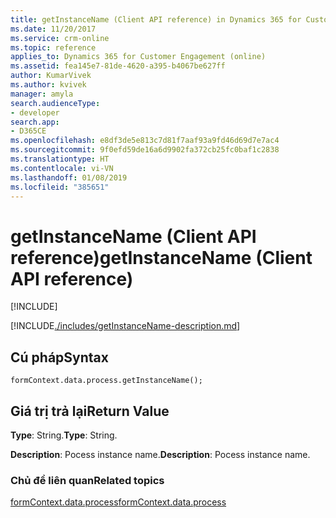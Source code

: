 ```yaml
---
title: getInstanceName (Client API reference) in Dynamics 365 for Customer Engagement| MicrosoftDocs
ms.date: 11/20/2017
ms.service: crm-online
ms.topic: reference
applies_to: Dynamics 365 for Customer Engagement (online)
ms.assetid: fea145e7-81de-4620-a395-b4067be627ff
author: KumarVivek
ms.author: kvivek
manager: amyla
search.audienceType:
- developer
search.app:
- D365CE
ms.openlocfilehash: e8df3de5e813c7d81f7aaf93a9fd46d69d7e7ac4
ms.sourcegitcommit: 9f0efd59de16a6d9902fa372cb25fc0baf1c2838
ms.translationtype: HT
ms.contentlocale: vi-VN
ms.lasthandoff: 01/08/2019
ms.locfileid: "385651"
---
```

# <a name="getinstancename-client-api-reference"></a><span data-ttu-id="5cca1-102">getInstanceName (Client API reference)</span><span class="sxs-lookup"><span data-stu-id="5cca1-102">getInstanceName (Client API reference)</span></span>

[!INCLUDE[](../../../../../includes/cc_applies_to_update_9_0_0.md)]

[!INCLUDE[./includes/getInstanceName-description.md](./includes/getInstanceName-description.md)]

## <a name="syntax"></a><span data-ttu-id="5cca1-103">Cú pháp</span><span class="sxs-lookup"><span data-stu-id="5cca1-103">Syntax</span></span>

`formContext.data.process.getInstanceName();`

## <a name="return-value"></a><span data-ttu-id="5cca1-104">Giá trị trả lại</span><span class="sxs-lookup"><span data-stu-id="5cca1-104">Return Value</span></span>

<span data-ttu-id="5cca1-105">**Type**: String.</span><span class="sxs-lookup"><span data-stu-id="5cca1-105">**Type**: String.</span></span> 

<span data-ttu-id="5cca1-106">**Description**: Pocess instance name.</span><span class="sxs-lookup"><span data-stu-id="5cca1-106">**Description**: Pocess instance name.</span></span>

### <a name="related-topics"></a><span data-ttu-id="5cca1-107">Chủ đề liên quan</span><span class="sxs-lookup"><span data-stu-id="5cca1-107">Related topics</span></span>

[<span data-ttu-id="5cca1-108">formContext.data.process</span><span class="sxs-lookup"><span data-stu-id="5cca1-108">formContext.data.process</span></span>](../../formContext-data-process.md)
 


